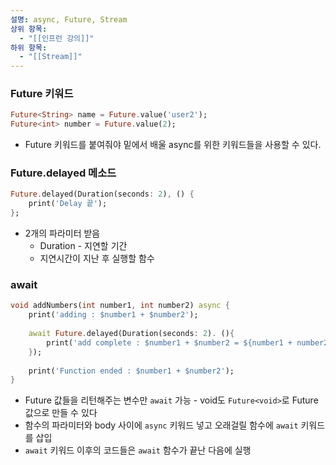 ```yaml
---
설명: async, Future, Stream
상위 항목:
  - "[[인프런 강의]]"
하위 항목:
  - "[[Stream]]"
---
```

### Future 키워드

```Dart
Future<String> name = Future.value('user2');
Future<int> number = Future.value(2);
```

- Future 키워드를 붙여줘야 밑에서 배울 async를 위한 키워드들을 사용할 수 있다.

  

### Future.delayed 메소드

```Dart
Future.delayed(Duration(seconds: 2), () {
	print('Delay 끝');
};
```

- 2개의 파라미터 받음
    - Duration - 지연할 기간
    - 지연시간이 지난 후 실행할 함수

  

### await

```Dart
void addNumbers(int number1, int number2) async {
	print('adding : $number1 + $number2');
	
	await Future.delayed(Duration(seconds: 2). (){
		print('add complete : $number1 + $number2 = ${number1 + number2}');
	});
	
	print('Function ended : $number1 + $number2');
}
```

- Future 값들을 리턴해주는 변수만 `await` 가능 - void도 `Future<void>`로 Future값으로 만들 수 있다
- 함수의 파라미터와 body 사이에 `async` 키워드 넣고 오래걸릴 함수에 `await` 키워드를 삽입
- `await` 키워드 이후의 코드들은 `await` 함수가 끝난 다음에 실행
